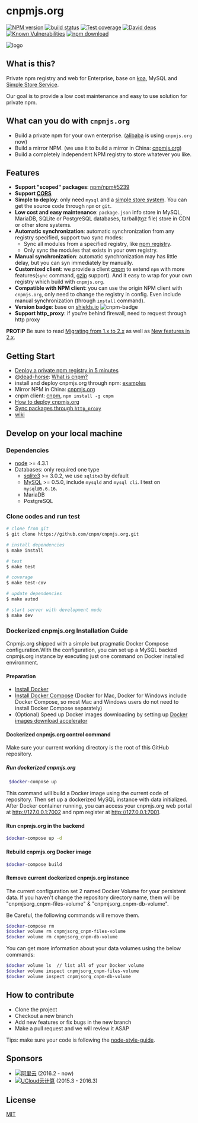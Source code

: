 cnpmjs.org
=======

[![NPM version][npm-image]][npm-url]
[![build status][travis-image]][travis-url]
[![Test coverage][codecov-image]][codecov-url]
[![David deps][david-image]][david-url]
[![Known Vulnerabilities][snyk-image]][snyk-url]
[![npm download][download-image]][download-url]

[npm-image]: http://cnpmjs.org/badge/v/cnpmjs.org.svg?style=flat-square
[npm-url]: http://cnpmjs.org/package/cnpmjs.org
[travis-image]: https://img.shields.io/travis/cnpm/cnpmjs.org.svg?style=flat-square
[travis-url]: https://travis-ci.org/cnpm/cnpmjs.org
[codecov-image]: https://codecov.io/gh/cnpm/cnpmjs.org/branch/master/graph/badge.svg
[codecov-url]: https://codecov.io/gh/cnpm/cnpmjs.org
[david-image]: https://img.shields.io/david/cnpm/cnpmjs.org.svg?style=flat-square
[david-url]: https://david-dm.org/cnpm/cnpmjs.org
[snyk-image]: https://snyk.io/test/npm/cnpmjs.org/badge.svg?style=flat-square
[snyk-url]: https://snyk.io/test/npm/cnpmjs.org
[download-image]: https://img.shields.io/npm/dm/cnpmjs.org.svg?style=flat-square
[download-url]: https://npmjs.org/package/cnpmjs.org

![logo](https://raw.github.com/cnpm/cnpmjs.org/master/logo.png)

## What is this?

Private npm registry and web for Enterprise, base on [koa](http://koajs.com/),
MySQL and [Simple Store Service](https://github.com/cnpm/cnpmjs.org/wiki/NFS-Guide).

Our goal is to provide a low cost maintenance and easy to use solution for private npm.

## What can you do with `cnpmjs.org`

* Build a private npm for your own enterprise. ([alibaba](http://www.alibaba.com/) is using `cnpmjs.org` now)
* Build a mirror NPM. (we use it to build a mirror in China: [cnpmjs.org](http://cnpmjs.org/))
* Build a completely independent NPM registry to store whatever you like.

## Features

* **Support "scoped" packages**: [npm/npm#5239](https://github.com/npm/npm/issues/5239)
* **Support [CORS](http://en.wikipedia.org/wiki/Cross-origin_resource_sharing)**
* **Simple to deploy**: only need `mysql` and a [simple store system](https://github.com/cnpm/cnpmjs.org/wiki/NFS-Guide).
You can get the source code through `npm` or `git`.
* **Low cost and easy maintenance**: `package.json` info store in MySQL, MariaDB, SQLite or PostgreSQL databases,
tarball(tgz file) store in CDN or other store systems.
* **Automatic synchronization**: automatic synchronization from any registry specified, support two sync modes:
  - Sync all modules from a specified registry, like [npm registry](http://registry.npmjs.org).
  - Only sync the modules that exists in your own registry.
* **Manual synchronization**: automatic synchronization may has little delay, but you can syn immediately by manually.
* **Customized client**: we provide a client [cnpm](https://github.com/cnpm/cnpm)
to extend `npm` with more features(`sync` command, [gzip](https://github.com/npm/npm-registry-client/pull/40) support).
And it easy to wrap for your own registry which build with `cnpmjs.org`.
* **Compatible with NPM client**: you can use the origin NPM client with `cnpmjs.org`,
only need to change the registry in config. Even include manual synchronization (through `install` command).
* **Version badge**: base on [shields.io](http://shields.io/) ![cnpm-badge](http://cnpmjs.org/badge/v/cnpmjs.org.svg?style=flat-square)
* **Support http_proxy**: if you're behind firewall, need to request through http proxy

**PROTIP** Be sure to read [Migrating from 1.x to 2.x](https://github.com/cnpm/cnpmjs.org/wiki/Migrating-from-1.x-to-2.x)
as well as [New features in 2.x](https://github.com/cnpm/cnpmjs.org/wiki/New-features-in-2.x).

## Getting Start

* [Deploy a private npm registry in 5 minutes](https://github.com/cnpm/cnpmjs.org/wiki/Deploy-a-private-npm-registry-in-5-minutes)
* @[dead-horse](https://github.com/dead-horse): [What is cnpm?](http://deadhorse.me/slides/cnpmjs.html)
* install and deploy cnpmjs.org through npm: [examples](https://github.com/cnpm/custom-cnpm-example)
* Mirror NPM in China: [cnpmjs.org](http://cnpmjs.org)
* cnpm client: [cnpm](https://github.com/cnpm/cnpm), `npm install -g cnpm`
* [How to deploy cnpmjs.org](https://github.com/cnpm/cnpmjs.org/wiki/Deploy)
* [Sync packages through `http_proxy`](https://github.com/cnpm/cnpmjs.org/wiki/Sync-packages-through-http_proxy)
* [wiki](https://github.com/cnpm/cnpmjs.org/wiki)

## Develop on your local machine

### Dependencies

* [node](http://nodejs.org) >= 4.3.1
* Databases: only required one type
  * [sqlite3](https://npm.taobao.org/package/sqlite3) >= 3.0.2, we use `sqlite3` by default
  * [MySQL](http://dev.mysql.com/downloads/) >= 0.5.0, include `mysqld` and `mysql cli`. I test on `mysql@5.6.16`.
  * MariaDB
  * PostgreSQL

### Clone codes and run test

```bash
# clone from git
$ git clone https://github.com/cnpm/cnpmjs.org.git

# install dependencies
$ make install

# test
$ make test

# coverage
$ make test-cov

# update dependencies
$ make autod

# start server with development mode
$ make dev
```

### Dockerized cnpmjs.org Installation Guide

Cnpmjs.org shipped with a simple but pragmatic Docker Compose configuration.With the configuration, you can set up a MySQL backed cnpmjs.org instance by executing just one command on Docker installed environment.

#### Preparation

* [Install Docker](https://www.docker.com/community-edition)
* [Install Docker Compose](https://docs.docker.com/compose/install/) (Docker for Mac, Docker for Windows include Docker Compose, so most Mac and Windows users do not need to install Docker Compose separately)
* (Optional) Speed up Docker images downloading by setting up [Docker images download accelerator](https://yq.aliyun.com/articles/29941)


#### Dockerized cnpmjs.org control command 

Make sure your current working directory is the root of this GitHub repository.

##### Run dockerized cnpmjs.org

```bash
 $docker-compose up
 ```
 
This command will build a Docker image using the current code of repository. Then set up a dockerized MySQL instance with data initialized. After Docker container running, you can access your cnpmjs.org web portal at http://127.0.0.1:7002 and npm register at http://127.0.0.1:7001.

#### Run cnpmjs.org in the backend

```bash
$docker-compose up -d
```

#### Rebuild cnpmjs.org Docker image

```bash
$docker-compose build
```

#### Remove current dockerized cnpmjs.org instance

The current configuration set 2 named Docker Volume for your persistent data. If you haven't change the repository directory name, them will be "cnpmjsorg_cnpm-files-volume" & "cnpmjsorg_cnpm-db-volume".

Be Careful, the following commands will remove them.

```bash
$docker-compose rm 
$docker volume rm cnpmjsorg_cnpm-files-volume
$docker volume rm cnpmjsorg_cnpm-db-volume
```

You can get more information about your data volumes using the below commands:

```bash
$docker volume ls  // list all of your Docker volume
$docker volume inspect cnpmjsorg_cnpm-files-volume
$docker volume inspect cnpmjsorg_cnpm-db-volume
```

## How to contribute

* Clone the project
* Checkout a new branch
* Add new features or fix bugs in the new branch
* Make a pull request and we will review it ASAP

Tips: make sure your code is following the [node-style-guide](https://github.com/felixge/node-style-guide).

## Sponsors

- [![阿里云](https://static.aliyun.com/images/www-summerwind/logo.gif)](http://click.aliyun.com/m/4288/) (2016.2 - now)
- [![UCloud云计算](https://www.ucloud.cn/static/style/images/about/logo.png)](http://www.ucloud.cn?sem=sdk-CNPMJS) (2015.3 - 2016.3)

## License

[MIT](LICENSE.txt)
